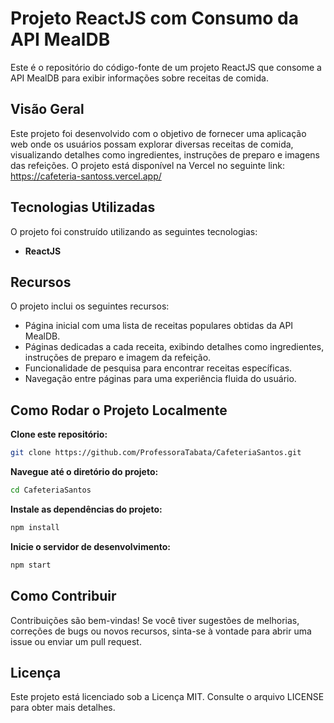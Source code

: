 # Projeto ReactJS com Consumo da API MealDB

Este é o repositório do código-fonte de um projeto ReactJS que consome a API MealDB para exibir informações sobre receitas de comida.

## Visão Geral

Este projeto foi desenvolvido com o objetivo de fornecer uma aplicação web onde os usuários possam explorar diversas receitas de comida, visualizando detalhes como ingredientes, instruções de preparo e imagens das refeições.
O projeto está disponível na Vercel no seguinte link: https://cafeteria-santoss.vercel.app/



## Tecnologias Utilizadas

O projeto foi construído utilizando as seguintes tecnologias:

- **ReactJS**

## Recursos

O projeto inclui os seguintes recursos:

- Página inicial com uma lista de receitas populares obtidas da API MealDB.
- Páginas dedicadas a cada receita, exibindo detalhes como ingredientes, instruções de preparo e imagem da refeição.
- Funcionalidade de pesquisa para encontrar receitas específicas.
- Navegação entre páginas para uma experiência fluida do usuário.

## Como Rodar o Projeto Localmente

**Clone este repositório:**

   ```bash
   git clone https://github.com/ProfessoraTabata/CafeteriaSantos.git
   ```

**Navegue até o diretório do projeto:**
```bash
cd CafeteriaSantos
```

**Instale as dependências do projeto:**
```bash
npm install
```
**Inicie o servidor de desenvolvimento:**
```bash
npm start
```
## Como Contribuir
Contribuições são bem-vindas! Se você tiver sugestões de melhorias, correções de bugs ou novos recursos, sinta-se à vontade para abrir uma issue ou enviar um pull request.

## Licença
Este projeto está licenciado sob a Licença MIT. Consulte o arquivo LICENSE para obter mais detalhes.



